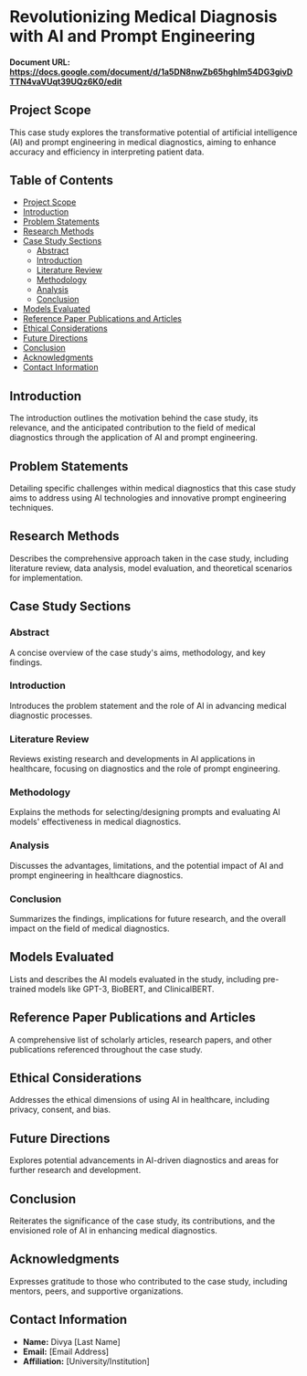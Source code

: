 # Revolutionizing Medical Diagnosis with AI and Prompt Engineering

#### Document URL: https://docs.google.com/document/d/1a5DN8nwZb65hghlm54DG3givDTTN4vaVUqt39UQz6K0/edit


## Project Scope
This case study explores the transformative potential of artificial intelligence (AI) and prompt engineering in medical diagnostics, aiming to enhance accuracy and efficiency in interpreting patient data.

## Table of Contents
- [Project Scope](#project-scope)
- [Introduction](#introduction)
- [Problem Statements](#problem-statements)
- [Research Methods](#research-methods)
- [Case Study Sections](#case-study-sections)
  - [Abstract](#abstract)
  - [Introduction](#introduction-1)
  - [Literature Review](#literature-review)
  - [Methodology](#methodology)
  - [Analysis](#analysis)
  - [Conclusion](#conclusion)
- [Models Evaluated](#models-evaluated)
- [Reference Paper Publications and Articles](#reference-paper-publications-and-articles)
- [Ethical Considerations](#ethical-considerations)
- [Future Directions](#future-directions)
- [Conclusion](#conclusion-1)
- [Acknowledgments](#acknowledgments)
- [Contact Information](#contact-information)

## Introduction
The introduction outlines the motivation behind the case study, its relevance, and the anticipated contribution to the field of medical diagnostics through the application of AI and prompt engineering.

## Problem Statements
Detailing specific challenges within medical diagnostics that this case study aims to address using AI technologies and innovative prompt engineering techniques.

## Research Methods
Describes the comprehensive approach taken in the case study, including literature review, data analysis, model evaluation, and theoretical scenarios for implementation.

## Case Study Sections

### Abstract
A concise overview of the case study's aims, methodology, and key findings.

### Introduction
Introduces the problem statement and the role of AI in advancing medical diagnostic processes.

### Literature Review
Reviews existing research and developments in AI applications in healthcare, focusing on diagnostics and the role of prompt engineering.

### Methodology
Explains the methods for selecting/designing prompts and evaluating AI models' effectiveness in medical diagnostics.

### Analysis
Discusses the advantages, limitations, and the potential impact of AI and prompt engineering in healthcare diagnostics.

### Conclusion
Summarizes the findings, implications for future research, and the overall impact on the field of medical diagnostics.

## Models Evaluated
Lists and describes the AI models evaluated in the study, including pre-trained models like GPT-3, BioBERT, and ClinicalBERT.

## Reference Paper Publications and Articles
A comprehensive list of scholarly articles, research papers, and other publications referenced throughout the case study.

## Ethical Considerations
Addresses the ethical dimensions of using AI in healthcare, including privacy, consent, and bias.

## Future Directions
Explores potential advancements in AI-driven diagnostics and areas for further research and development.

## Conclusion
Reiterates the significance of the case study, its contributions, and the envisioned role of AI in enhancing medical diagnostics.

## Acknowledgments
Expresses gratitude to those who contributed to the case study, including mentors, peers, and supportive organizations.

## Contact Information
- **Name:** Divya [Last Name]
- **Email:** [Email Address]
- **Affiliation:** [University/Institution]
